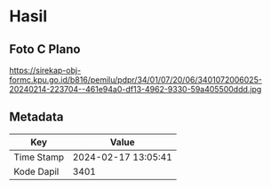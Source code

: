 # Hasil

## Foto C Plano

https://sirekap-obj-formc.kpu.go.id/b816/pemilu/pdpr/34/01/07/20/06/3401072006025-20240214-223704--461e94a0-df13-4962-9330-59a405500ddd.jpg


## Metadata

| Key        | Value               |
| ---------- | ------------------- |
| Time Stamp | 2024-02-17 13:05:41 |
| Kode Dapil | 3401                |



